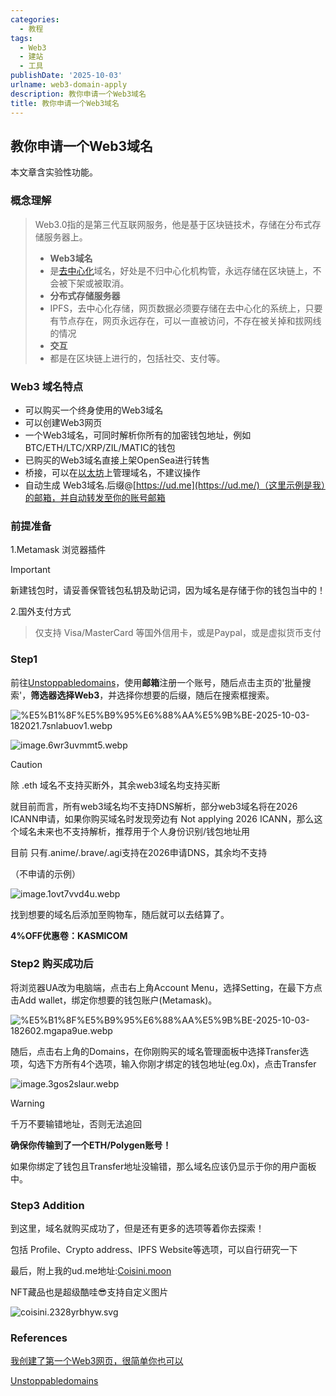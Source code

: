 ```yaml
---
categories:
  - 教程
tags:
  - Web3
  - 建站
  - 工具
publishDate: '2025-10-03'
urlname: web3-domain-apply
description: 教你申请一个Web3域名
title: 教你申请一个Web3域名
---
```


## 教你申请一个Web3域名


本文章含实验性功能。


### 概念理解

> Web3.0指的是第三代互联网服务，他是基于区块链技术，存储在分布式存储服务器上。
> - **Web3域名**
> - 是[去中心化](https://zhida.zhihu.com/search?content_id=216982096&content_type=Article&match_order=1&q=%E5%8E%BB%E4%B8%AD%E5%BF%83%E5%8C%96&zd_token=eyJhbGciOiJIUzI1NiIsInR5cCI6IkpXVCJ9.eyJpc3MiOiJ6aGlkYV9zZXJ2ZXIiLCJleHAiOjE3NTk2NTY3OTgsInEiOiLljrvkuK3lv4PljJYiLCJ6aGlkYV9zb3VyY2UiOiJlbnRpdHkiLCJjb250ZW50X2lkIjoyMTY5ODIwOTYsImNvbnRlbnRfdHlwZSI6IkFydGljbGUiLCJtYXRjaF9vcmRlciI6MSwiemRfdG9rZW4iOm51bGx9.y0XVRo5BWGCOgWKiYLlhrLFG_Jqs-64wzWDh5yrOX20&zhida_source=entity)域名，好处是不归中心化机构管，永远存储在区块链上，不会被下架或被取消。
> - **分布式存储服务器**
> - IPFS，去中心化存储，网页数据必须要存储在去中心化的系统上，只要有节点存在，网页永远存在，可以一直被访问，不存在被关掉和拔网线的情况
> - **交互**
> - 都是在区块链上进行的，包括社交、支付等。
>

### Web3 域名特点

- 可以购买一个终身使用的Web3域名
- 可以创建Web3网页
- 一个Web3域名，可同时解析你所有的加密钱包地址，例如BTC/ETH/LTC/XRP/ZIL/MATIC的钱包
- 已购买的Web3域名直接上架OpenSea进行转售
- 桥接，可以在[以太坊](https://zhida.zhihu.com/search?content_id=216982096&content_type=Article&match_order=1&q=%E4%BB%A5%E5%A4%AA%E5%9D%8A&zd_token=eyJhbGciOiJIUzI1NiIsInR5cCI6IkpXVCJ9.eyJpc3MiOiJ6aGlkYV9zZXJ2ZXIiLCJleHAiOjE3NTk2NTY3OTgsInEiOiLku6XlpKrlnYoiLCJ6aGlkYV9zb3VyY2UiOiJlbnRpdHkiLCJjb250ZW50X2lkIjoyMTY5ODIwOTYsImNvbnRlbnRfdHlwZSI6IkFydGljbGUiLCJtYXRjaF9vcmRlciI6MSwiemRfdG9rZW4iOm51bGx9.pVRTJtC4biraymGTSH1buWBXkmms7bCPltV6Jp6QlO8&zhida_source=entity)上管理域名，不建议操作
- 自动生成 Web3域名.后缀@[https://ud.me](https://ud.me/)（这里示例是我）的邮箱，并自动转发至你的账号邮箱

### 前提准备


1.Metamask 浏览器插件

> [!IMPORTANT]
>
> 新建钱包时，请妥善保管钱包私钥及助记词，因为域名是存储于你的钱包当中的！
>
>

2.国外支付方式

> 仅支持 Visa/MasterCard 等国外信用卡，或是Paypal，或是虚拟货币支付

### Step1


前往[Unstoppabledomains](https://unstoppabledomains.com/)，使用**邮箱**注册一个账号，随后点击主页的'批量搜索'，**筛选器选择Web3**，并选择你想要的后缀，随后在搜索框搜索。


![%E5%B1%8F%E5%B9%95%E6%88%AA%E5%9B%BE-2025-10-03-182021.7snlabuov1.webp](https://raw.githubusercontent.com/xtawa/picx-images-hosting/master/b5f0f56ad313cf59cd2f888f7ea43a41.webp)


![image.6wr3uvmmt5.webp](https://raw.githubusercontent.com/xtawa/picx-images-hosting/master/d6b627ac0c068c02e4e50c08b420f55a.webp)

> [!CAUTION]
>
> 除 .eth 域名不支持买断外，其余web3域名均支持买断
>
>
> 就目前而言，所有web3域名均不支持DNS解析，部分web3域名将在2026 ICANN申请，如果你购买域名时发现旁边有 Not applying 2026 ICANN，那么这个域名未来也不支持解析，推荐用于个人身份识别/钱包地址用
>
>
> 目前 只有.anime/.brave/.agi支持在2026申请DNS，其余均不支持
>
>
> （不申请的示例）
>
>
> ![image.1ovt7vvd4u.webp](https://raw.githubusercontent.com/xtawa/picx-images-hosting/master/def6eb46b50531cc25d8d853b16e60fa.webp)
>
>

找到想要的域名后添加至购物车，随后就可以去结算了。


**4%OFF优惠卷：KASMICOM**


### Step2 购买成功后


将浏览器UA改为电脑端，点击右上角Account Menu，选择Setting，在最下方点击Add wallet，绑定你想要的钱包账户(Metamask)。


![%E5%B1%8F%E5%B9%95%E6%88%AA%E5%9B%BE-2025-10-03-182602.mgapa9ue.webp](https://raw.githubusercontent.com/xtawa/picx-images-hosting/master/29d7f0cbde3e212edbd73854af25f20c.webp)


随后，点击右上角的Domains，在你刚购买的域名管理面板中选择Transfer选项，勾选下方所有4个选项，输入你刚才绑定的钱包地址(eg.0x)，点击Transfer


![image.3gos2slaur.webp](https://raw.githubusercontent.com/xtawa/picx-images-hosting/master/94ba21bce55aaaa8b45fdcca90c4095f.webp)

> [!WARNING]
>
> 千万不要输错地址，否则无法追回
>
>
> **确保你传输到了一个ETH/Polygen账号！**
>
>

如果你绑定了钱包且Transfer地址没输错，那么域名应该仍显示于你的用户面板中。


### Step3 Addition


到这里，域名就购买成功了，但是还有更多的选项等着你去探索！


包括 Profile、Crypto address、IPFS Website等选项，可以自行研究一下


最后，附上我的ud.me地址:[Coisini.moon](https://ud.me/coisini.moon)


<LinkCard url="[https://ud.me/coisini.moon](https://ud.me/coisini.moon)" />


NFT藏品也是超级酷哇😎支持自定义图片


![coisini.2328yrbhyw.svg](https://raw.githubusercontent.com/xtawa/picx-images-hosting/master/50dd910055409a49cb69f1602f05311f.svg)


### References


[我创建了第一个Web3网页，很简单你也可以](https://zhuanlan.zhihu.com/p/579818381)


[Unstoppabledomains](https://unstoppabledomains.com/)

